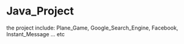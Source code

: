 # Java_Project
the project include: Plane_Game, Google_Search_Engine, Facebook, Instant_Message ... etc
